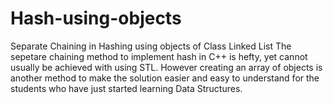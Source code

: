 # Hash-using-objects
Separate Chaining in Hashing using objects of Class Linked List
The sepetare chaining method to implement hash in C++ is hefty, yet cannot usually be achieved with using STL. However creating an array
of objects is another method to make the solution easier and easy to understand for the students who have just started learning Data 
Structures.
